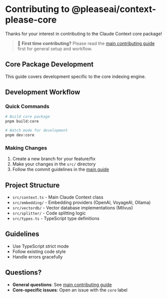 # Contributing to @pleaseai/context-please-core

Thanks for your interest in contributing to the Claude Context core package!

> 📖 **First time contributing?** Please read the [main contributing guide](../../CONTRIBUTING.md) first for general setup and workflow.

## Core Package Development

This guide covers development specific to the core indexing engine.

## Development Workflow

### Quick Commands

```bash
# Build core package
pnpm build:core

# Watch mode for development
pnpm dev:core
```

### Making Changes

1. Create a new branch for your feature/fix
2. Make your changes in the `src/` directory
3. Follow the commit guidelines in the [main guide](../../CONTRIBUTING.md)

## Project Structure

- `src/context.ts` - Main Claude Context class
- `src/embedding/` - Embedding providers (OpenAI, VoyageAI, Ollama)
- `src/vectordb/` - Vector database implementations (Milvus)
- `src/splitter/` - Code splitting logic
- `src/types.ts` - TypeScript type definitions

## Guidelines

- Use TypeScript strict mode
- Follow existing code style
- Handle errors gracefully

## Questions?

- **General questions**: See [main contributing guide](../../CONTRIBUTING.md)
- **Core-specific issues**: Open an issue with the `core` label
